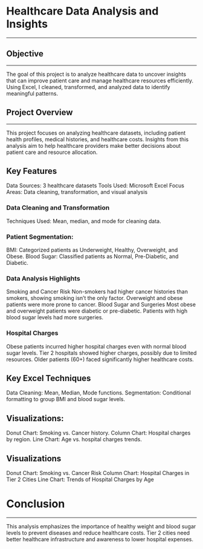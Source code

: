 # Healthcare Data Analysis and Insights
______________________________________________________________________________________________________________________________________________________________________________

## Objective
______________________________________________________________________________________________________________________________________________________________________________
The goal of this project is to analyze healthcare data to uncover insights that can improve patient care and manage healthcare resources efficiently. Using Excel, I cleaned, transformed, and analyzed data to identify meaningful patterns.
## Project Overview
_____________________________________________________________________________________________________________________________________________________________________________

This project focuses on analyzing healthcare datasets, including patient health profiles, medical histories, and healthcare costs. Insights from this analysis aim to help healthcare providers make better decisions about patient care and resource allocation.

## Key Features
Data Sources: 3 healthcare datasets
Tools Used: Microsoft Excel
Focus Areas: Data cleaning, transformation, and visual analysis

### Data Cleaning and Transformation
Techniques Used: Mean, median, and mode for cleaning data.
### Patient Segmentation:
BMI: Categorized patients as Underweight, Healthy, Overweight, and Obese.
Blood Sugar: Classified patients as Normal, Pre-Diabetic, and Diabetic.
### Data Analysis Highlights
Smoking and Cancer Risk
Non-smokers had higher cancer histories than smokers, showing smoking isn’t the only factor.
Overweight and obese patients were more prone to cancer.
Blood Sugar and Surgeries
Most obese and overweight patients were diabetic or pre-diabetic.
Patients with high blood sugar levels had more surgeries.
### Hospital Charges
Obese patients incurred higher hospital charges even with normal blood sugar levels.
Tier 2 hospitals showed higher charges, possibly due to limited resources.
Older patients (60+) faced significantly higher healthcare costs.
## Key Excel Techniques
Data Cleaning: Mean, Median, Mode functions.
Segmentation: Conditional formatting to group BMI and blood sugar levels.
## Visualizations:
Donut Chart: Smoking vs. Cancer history.
Column Chart: Hospital charges by region.
Line Chart: Age vs. hospital charges trends.
## Visualizations
Donut Chart: Smoking vs. Cancer Risk
Column Chart: Hospital Charges in Tier 2 Cities
Line Chart: Trends of Hospital Charges by Age

# Conclusion
__________________________________________________________________________________________________________________________________________________________________________
This analysis emphasizes the importance of healthy weight and blood sugar levels to prevent diseases and reduce healthcare costs. Tier 2 cities need better healthcare infrastructure and awareness to lower hospital expenses.


